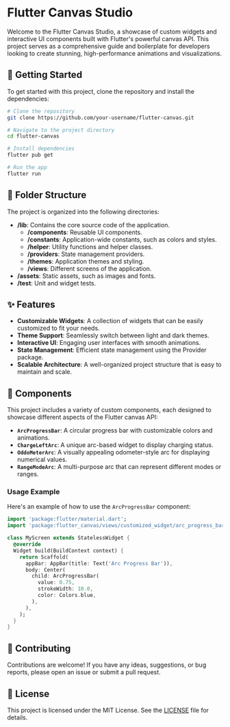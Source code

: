 # Flutter Canvas Studio

Welcome to the Flutter Canvas Studio, a showcase of custom widgets and interactive UI components built with Flutter's powerful canvas API. This project serves as a comprehensive guide and boilerplate for developers looking to create stunning, high-performance animations and visualizations.

## 🚀 Getting Started

To get started with this project, clone the repository and install the dependencies:

```bash
# Clone the repository
git clone https://github.com/your-username/flutter-canvas.git

# Navigate to the project directory
cd flutter-canvas

# Install dependencies
flutter pub get

# Run the app
flutter run
```

## 📁 Folder Structure

The project is organized into the following directories:

- **/lib**: Contains the core source code of the application.
  - **/components**: Reusable UI components.
  - **/constants**: Application-wide constants, such as colors and styles.
  - **/helper**: Utility functions and helper classes.
  - **/providers**: State management providers.
  - **/themes**: Application themes and styling.
  - **/views**: Different screens of the application.
- **/assets**: Static assets, such as images and fonts.
- **/test**: Unit and widget tests.

## ✨ Features

- **Customizable Widgets**: A collection of widgets that can be easily customized to fit your needs.
- **Theme Support**: Seamlessly switch between light and dark themes.
- **Interactive UI**: Engaging user interfaces with smooth animations.
- **State Management**: Efficient state management using the Provider package.
- **Scalable Architecture**: A well-organized project structure that is easy to maintain and scale.

## 🎨 Components

This project includes a variety of custom components, each designed to showcase different aspects of the Flutter canvas API:

- **`ArcProgressBar`**: A circular progress bar with customizable colors and animations.
- **`ChargeLeftArc`**: A unique arc-based widget to display charging status.
- **`OddoMeterArc`**: A visually appealing odometer-style arc for displaying numerical values.
- **`RangeModeArc`**: A multi-purpose arc that can represent different modes or ranges.

### Usage Example

Here's an example of how to use the `ArcProgressBar` component:

```dart
import 'package:flutter/material.dart';
import 'package:flutter_canvas/views/customized_widget/arc_progress_bar/arc_progress_bar.dart';

class MyScreen extends StatelessWidget {
  @override
  Widget build(BuildContext context) {
    return Scaffold(
      appBar: AppBar(title: Text('Arc Progress Bar')),
      body: Center(
        child: ArcProgressBar(
          value: 0.75,
          strokeWidth: 10.0,
          color: Colors.blue,
        ),
      ),
    );
  }
}
```

## 🤝 Contributing

Contributions are welcome! If you have any ideas, suggestions, or bug reports, please open an issue or submit a pull request.

## 📄 License

This project is licensed under the MIT License. See the [LICENSE](LICENSE) file for details.
